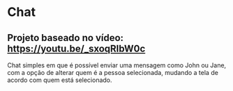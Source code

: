 # Chat

## Projeto baseado no vídeo: https://youtu.be/_sxoqRIbW0c

Chat simples em que é possível enviar uma mensagem como John ou Jane, com a opção de alterar quem é a pessoa selecionada, mudando a tela de acordo com quem está selecionado.